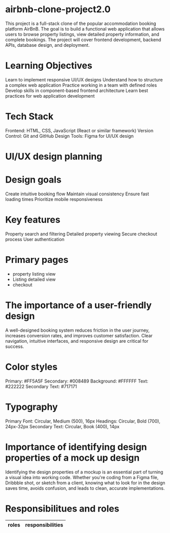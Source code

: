 # airbnb-clone-project2.0
This project is a full-stack clone of the popular accommodation booking platform AirBnB. The goal is to build a functional web application that allows users to browse property listings, view detailed property information, and complete bookings. The project will cover frontend development, backend APIs, database design, and deployment.
# Learning Objectives
Learn to implement responsive UI/UX designs
Understand how to structure a complex web application
Practice working in a team with defined roles
Develop skills in component-based frontend architecture
Learn best practices for web application development
# Tech Stack
Frontend: HTML, CSS, JavaScript (React or similar framework)
Version Control: Git and GitHub
Design Tools: Figma for UI/UX design
# UI/UX design planning

# Design goals
Create intuitive booking flow
Maintain visual consistency
Ensure fast loading times
Prioritize mobile responsiveness
# Key features
Property search and filtering
Detailed property viewing
Secure checkout process
User authentication
# Primary pages
* property listing view
* Listing detailed view
* checkout
# The importance of a user-friendly design
A well-designed booking system reduces friction in the user journey, increases conversion rates, and improves customer satisfaction. Clear navigation, intuitive interfaces, and responsive design are critical for success.
# Color styles
Primary: #FF5A5F
Secondary: #008489
Background: #FFFFFF
Text: #222222
Secondary Text: #717171
# Typography
Primary Font: Circular, Medium (500), 16px
Headings: Circular, Bold (700), 24px-32px
Secondary Text: Circular, Book (400), 14px
# Importance of identifying design properties of a mock up design
Identifying the design properties of a mockup is an essential part of turning a visual idea into working code. Whether you're coding from a Figma file, Dribbble shot, or sketch from a client, knowing what to look for in the design saves time, avoids confusion, and leads to clean, accurate implementations.
# Responsibilitues and roles
| roles| responsibilities |
|:-----|-----------------:|
